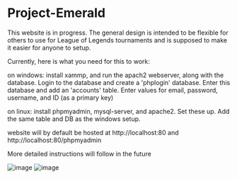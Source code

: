 # Project-Emerald
This website is in progress. The general design is intended to be flexible for others to use for League of Legends tournaments and is supposed to make it easier for anyone to setup.

Currently, here is what you need for this to work:

on windows: install xammp, and run the apach2 webserver, along with the database. Login to the database and create a 'phplogin' database. Enter this database and add an 'accounts' table. Enter values for email, password, username, and ID (as a primary key)

on linux: install phpmyadmin, mysql-server, and apache2. Set these up. Add the same table and DB as the windows setup.

website will by default be hosted at http://localhost:80 and http://localhost:80/phpmyadmin

More detailed instructions will follow in the future



![image](https://github.com/SYNdiCull/Project-Emerald/assets/77362484/4ac315ea-89e6-46c5-be9a-444aed880d26)
![image](https://github.com/SYNdiCull/Project-Emerald/assets/77362484/8f262873-2346-442f-bb40-436d7026971e)
